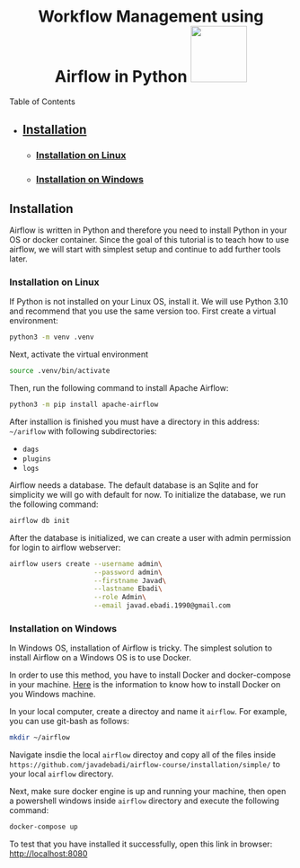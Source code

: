 <h1 style="align-items: center; text-align: center">
    Workflow Management using Airflow in Python  <img src="https://upload.wikimedia.org/wikipedia/commons/d/de/AirflowLogo.png" width="100">
</h1>

<p>Table of Contents</p>
<ul>
        <li>
            <h2>
                <a href="#installation">Installation</a>
            </h2>
            <ul>
                <li>
                    <h3>
                        <a href="#installation-linux">
                            Installation on Linux
                        </a>
                    </h3>
                </li>
                <li>
                    <h3>
                        <a href="#installation-windows">
                            Installation on Windows
                        </a>
                    </h3>
                </li>
            </ul>
        </li>
</ul>

## Installation <a id="installation"></a>
Airflow is written in Python and therefore you need to install Python in your OS or docker container. Since the goal of this tutorial is to teach how to use airflow, we will start with simplest setup and continue to add further tools later.

### Installation on Linux <a id="installation-linux"></a>
If Python is not installed on your Linux OS, install it. We will use Python 3.10 and recommend that you use the same version too.
First create a virtual environment:
```bash
python3 -m venv .venv
```
Next, activate the virtual environment
```bash
source .venv/bin/activate
```
Then, run the following command to install Apache Airflow:
```bash
python3 -m pip install apache-airflow
```
After installion is finished you must have a directory in this address: `~/ariflow` with following subdirectories:
- `dags`
- `plugins`
- `logs`

Airflow needs a database. The default database is an Sqlite and for simplicity we will go with default for now. To initialize the database, we run the following command:
```bash
airflow db init
```
After the database is initialized, we can create a user with admin permission for login to airflow webserver:

```bash
airflow users create --username admin\
                     --password admin\
                     --firstname Javad\
                     --lastname Ebadi\
                     --role Admin\
                     --email javad.ebadi.1990@gmail.com

```



### Installation on Windows <a id="installation-windows"></a>

In Windows OS, installation of Airflow is tricky. The simplest solution to install Airflow on a Windows OS is to use Docker.

In order to use this method, you have to install Docker and docker-compose in your machine. [Here](https://docs.docker.com/desktop/install/windows-install/) is the information to know how to install Docker on you Windows machine.

In your local computer, create a directoy and name it `airflow`.  For example, you can use git-bash as follows:

```bash
mkdir ~/airflow
```

Navigate insdie the local `airflow` directoy and copy all of the files inside `https://github.com/javadebadi/airflow-course/installation/simple/` to your local `airflow` directory.

Next, make sure docker engine is up and running your machine, then open a powershell windows inside `airflow` directory and execute the following command:

```bash
docker-compose up
```

To test that you have installed it successfully, open this link in browser: [http://localhost:8080](http://localhost:8080)